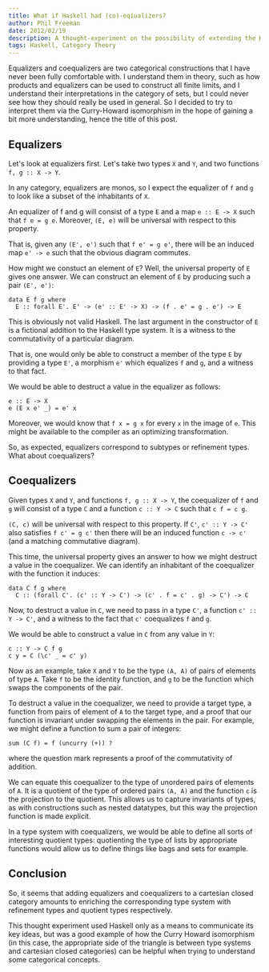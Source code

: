 ```yaml
---
title: What if Haskell had (co)-eqiualizers?
author: Phil Freeman
date: 2012/02/19
description: A thought-experiment on the possibility of extending the Haskell type system with equalizers and coequalizers.
tags: Haskell, Category Theory
---
```


Equalizers and coequalizers are two categorical constructions that I have never been fully comfortable with. I understand them in theory, such as how products and equalizers can be used to construct all finite limits, and I understand their interpretations in the category of sets, but I could never see how they should really be used in general. So I decided to try to interpret them via the Curry-Howard isomorphism in the hope of gaining a bit more understanding, hence the title of this post.

## Equalizers

Let\'s look at equalizers first. Let\'s take two types `X` and `Y`, and two functions `f, g :: X -> Y`.

In any category, equalizers are monos, so I expect the equalizer of `f` and `g` to look like a subset of the inhabitants of `X`.

An equalizer of f and g will consist of a type `E` and a map `e :: E -> X` such that `f e = g e`. Moreover, `(E, e)` will be universal with respect to this property.

That is, given any `(E', e')` such that `f e' = g e'`, there will be an induced map `e' -> e` such that the obvious diagram commutes.

How might we constuct an element of `E`? Well, the universal property of `E` gives one answer. We can construct an element of `E` by producing such a pair `(E', e')`:

~~~
data E f g where 
  E :: forall E'. E' -> (e' :: E' -> X) -> (f . e' = g . e') -> E
~~~

This is obviously not valid Haskell. The last argument in the constructor of `E` is a fictional addition to the Haskell type system. It is a witness to the commutativity of a particular diagram.

That is, one would only be able to construct a member of the type `E` by providing a type `E'`, a morphism `e'` which equalizes `f` and `g`, and a witness to that fact.

We would be able to destruct a value in the equalizer as follows:

~~~
e :: E -> X
e (E x e' _) = e' x
~~~

Moreover, we would know that `f x = g x` for every `x` in the image of `e`. This might be available to the compiler as an optimizing transformation.

So, as expected, equalizers correspond to subtypes or refinement types. What about coequalizers?

## Coequalizers

Given types `X` and `Y`, and functions `f, g :: X -> Y`, the coequalizer of `f` and `g` will consist of a type `C` and a function `c :: Y -> C` such that `c f = c g`.

`(C, c)` will be universal with respect to this property. If `C'`, `c' :: Y -> C'` also satisfies `f c' = g c'` then there will be an induced function `c -> c'` (and a matching commutative diagram).

This time, the universal property gives an answer to how we might destruct a value in the coequalizer. We can identify an inhabitant of the coequalizer with the function it induces:

~~~
data C f g where 
  C :: (forall C'. (c' :: Y -> C') -> (c' . f = c' . g) -> C') -> C
~~~

Now, to destruct a value in `C`, we need to pass in a type `C'`, a function `c' :: Y -> C'`, and a witness to the fact that `c'` coequalizes `f` and `g`.

We would be able to construct a value in `C` from any value in `Y`:

~~~
c :: Y -> C f g
c y = C (\c' _ = c' y)
~~~

Now as an example, take `X` and `Y` to be the type `(A, A)` of pairs of elements of type `A`. Take `f` to be the identity function, and `g` to be the function which swaps the components of the pair.

To destruct a value in the coequalizer, we need to provide a target type, a function from pairs of element of `A` to the target type, and a proof that our function is invariant under swapping the elements in the pair. For example, we might define a function to sum a pair of integers:

~~~
sum (C f) = f (uncurry (+)) ?
~~~

where the question mark represents a proof of the commutativity of addition.

We can equate this coequalizer to the type of unordered pairs of elements of `A`. It is a quotient of the type of ordered pairs `(A, A)` and the function `c` is the projection to the quotient. This allows us to capture invariants of types, as with constructions such as nested datatypes, but this way the projection function is made explicit.

In a type system with coequalizers, we would be able to define all sorts of interesting quotient types: quotienting the type of lists by appropriate functions would allow us to define things like bags and sets for example.

## Conclusion

So, it seems that adding equalizers and coequalizers to a cartesian closed category amounts to enriching the corresponding type system with refinement types and quotient types respectively.

This thought experiment used Haskell only as a means to communicate its key ideas, but was a good example of how the Curry Howard isomorphism (in this case, the appropriate side of the triangle is between type systems and cartesian closed categories) can be helpful when trying to understand some categorical concepts.

